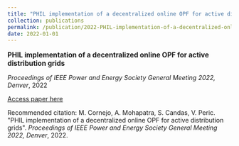 ```yaml
---
title: "PHIL implementation of a decentralized online OPF for active distribution grids"
collection: publications
permalink: /publication/2022-PHIL-implementation-of-a-decentralized-online-OPF-
date: 2022-01-01
---
```

<p style="font-size: 1.1em; margin-bottom: 0.5em;"><b>PHIL implementation of a decentralized online OPF for active distribution grids</b></p>
<p style="margin-bottom: 0.5em;"><em>Proceedings of IEEE Power and Energy Society General Meeting 2022, Denver</em>, 2022</p>
<p style="margin-bottom: 0.5em;"><a href="https://doi.org/10.1109/PESGM48719.2022.9916705" target="_blank">Access paper here</a></p>
<p>Recommended citation: M. Cornejo, A. Mohapatra, S. Candas, V. Peric. "PHIL implementation of a decentralized online OPF for active distribution grids". <em>Proceedings of IEEE Power and Energy Society General Meeting 2022, Denver</em>, 2022.</p>